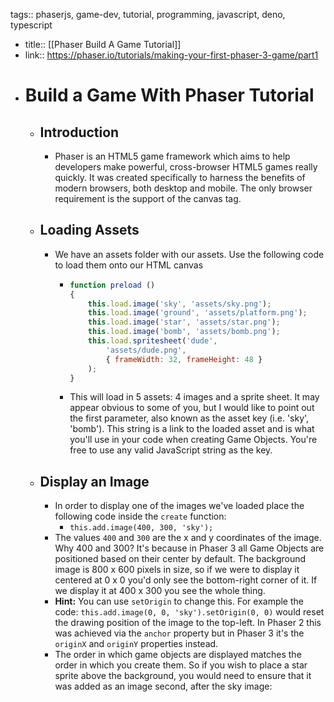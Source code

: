 tags:: phaserjs, game-dev, tutorial, programming, javascript, deno, typescript

- title:: [[Phaser Build A Game Tutorial]]
- link:: https://phaser.io/tutorials/making-your-first-phaser-3-game/part1
- # Build a Game With Phaser Tutorial
	- ## Introduction
		- Phaser is an HTML5 game framework which aims to help developers make powerful, cross-browser HTML5 games really quickly. It was created specifically to harness the benefits of modern browsers, both desktop and mobile. The only browser requirement is the support of the canvas tag.
	- ## Loading Assets
		- We have an assets folder with our assets. Use the following code to load them onto our HTML canvas
			- ```javascript
			  function preload ()
			  {
			      this.load.image('sky', 'assets/sky.png');
			      this.load.image('ground', 'assets/platform.png');
			      this.load.image('star', 'assets/star.png');
			      this.load.image('bomb', 'assets/bomb.png');
			      this.load.spritesheet('dude', 
			          'assets/dude.png',
			          { frameWidth: 32, frameHeight: 48 }
			      );
			  }
			  ```
			- This will load in 5 assets: 4 images and a sprite sheet. It may appear obvious to some of you, but I would like to point out the first parameter, also known as the asset key (i.e. 'sky', 'bomb'). This string is a link to the loaded asset and is what you'll use in your code when creating Game Objects. You're free to use any valid JavaScript string as the key.
	- ## Display an Image
		- In order to display one of the images we've loaded place the following code inside the `create` function:
			- `this.add.image(400, 300, 'sky');`
		- The values `400` and `300` are the x and y coordinates of the image. Why 400 and 300? It's because in Phaser 3 all Game Objects are positioned based on their center by default. The background image is 800 x 600 pixels in size, so if we were to display it centered at 0 x 0 you'd only see the bottom-right corner of it. If we display it at 400 x 300 you see the whole thing.
		- **Hint:** You can use `setOrigin` to change this. For example the code: `this.add.image(0, 0, 'sky').setOrigin(0, 0)` would reset the drawing position of the image to the top-left. In Phaser 2 this was achieved via the `anchor` property but in Phaser 3 it's the `originX` and `originY` properties instead.
		- The order in which game objects are displayed matches the order in which you create them. So if you wish to place a star sprite above the background, you would need to ensure that it was added as an image second, after the sky image: